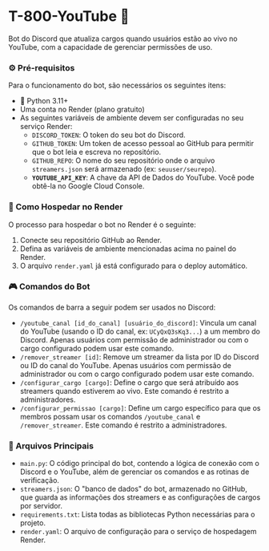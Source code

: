 # T-800-YouTube 🤖

Bot do Discord que atualiza cargos quando usuários estão ao vivo no YouTube, com a capacidade de gerenciar permissões de uso.

### ⚙️ Pré-requisitos
Para o funcionamento do bot, são necessários os seguintes itens:
* 🐍 Python 3.11+
* Uma conta no Render (plano gratuito)
* As seguintes variáveis de ambiente devem ser configuradas no seu serviço Render:
    * `DISCORD_TOKEN`: O token do seu bot do Discord.
    * `GITHUB_TOKEN`: Um token de acesso pessoal ao GitHub para permitir que o bot leia e escreva no repositório.
    * `GITHUB_REPO`: O nome do seu repositório onde o arquivo `streamers.json` será armazenado (ex: `seuuser/seurepo`).
    * **`YOUTUBE_API_KEY`**: A chave da API de Dados do YouTube. Você pode obtê-la no Google Cloud Console.

### 🚀 Como Hospedar no Render
O processo para hospedar o bot no Render é o seguinte:
1.  Conecte seu repositório GitHub ao Render.
2.  Defina as variáveis de ambiente mencionadas acima no painel do Render.
3.  O arquivo `render.yaml` já está configurado para o deploy automático.

### 🎮 Comandos do Bot
Os comandos de barra a seguir podem ser usados no Discord:
* `/youtube_canal [id_do_canal] [usuário_do_discord]`: Vincula um canal do YouTube (usando o ID do canal, ex: `UCyQxQ3sKq3...`) a um membro do Discord. Apenas usuários com permissão de administrador ou com o cargo configurado podem usar este comando.
* `/remover_streamer [id]`: Remove um streamer da lista por ID do Discord ou ID do canal do YouTube. Apenas usuários com permissão de administrador ou com o cargo configurado podem usar este comando.
* `/configurar_cargo [cargo]`: Define o cargo que será atribuído aos streamers quando estiverem ao vivo. Este comando é restrito a administradores.
* `/configurar_permissao [cargo]`: Define um cargo específico para que os membros possam usar os comandos `/youtube_canal` e `/remover_streamer`. Este comando é restrito a administradores.

### 📂 Arquivos Principais
* `main.py`: O código principal do bot, contendo a lógica de conexão com o Discord e o YouTube, além de gerenciar os comandos e as rotinas de verificação.
* `streamers.json`: O "banco de dados" do bot, armazenado no GitHub, que guarda as informações dos streamers e as configurações de cargos por servidor.
* `requirements.txt`: Lista todas as bibliotecas Python necessárias para o projeto.
* `render.yaml`: O arquivo de configuração para o serviço de hospedagem Render.
